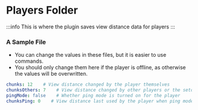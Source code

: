 # Players Folder

:::info
This is where the plugin saves view distance data for players
:::

### A Sample File
- You can change the values in these files, but it is easier to use commands.
- You should only change them here if the player is offline, as otherwise the values will be overwritten.

```yaml title="/PlayerViewDistanceController/players/PLAYERUUID.yml"
chunks: 12    # View distance changed by the player themselves
chunksOthers: 7    # View distance changed by other players or the setonline command
pingMode: false    # Whether ping mode is turned on for the player
chunksPing: 0    # View distance last used by the player when ping mode was on
```